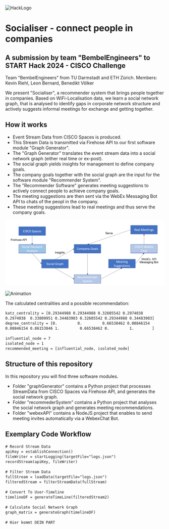 
![HackLogo](banner.png "HackLogo")

# Socialiser - connect people in companies

## A submission by team "BembelEngineers" to START Hack 2024 - CISCO Challenge

Team "BembelEngineers" from TU Darmstadt and ETH Zürich.
Members: Kevin Riehl, Leon Bernard, Benedikt Völker

We present "Socialiser", a recommender system that brings people together in companies.
Based on WiFi-Localisation data, we learn a social network graph, that is analysed to identify gaps in corporate network structure and actively suggests informal meetings for exchange and getting together.

## How it works
- Event Stream Data from CISCO Spaces is produced.
- This Stream Data is transmitted via Firehose API to our first software module "Graph Generator".
- The "Graph Generator" translates the event stream data into a social network graph (either real time or ex-post).
- The social graph yields insights for management to define company goals.
- The company goals together with the social graph are the input for the software module "Recommender System".
- The "Recommender Software" generates meeting suggestions to actively connect people to achieve company goals.
- The meeting suggestions are then sent via the WebEx Messaging Bot API to chats of the peopl in the company.
- These meeting suggestions lead to real meetings and thus serve the company goals.

![System Structure](Structure.PNG "System Structure")

![Animation](animation.gif "Animation")

The calculated centralities and a possible recommendation:
```
katz_centrality = [0.29344988 0.29344988 0.32605542 0.2974038  0.2974038  0.33809951 0.34483903 0.32605542 0.29344988 0.34483903]
degree_centrality = [0.         0.         0.66538462 0.08846154 0.08846154 0.86153846 1.         0.66538462 0.         1.        ]

influential_node = 7
isolated_node = 1
recommended_meeting = [influential_node, isolated_node]
```

## Structure of this repository
In this repository you will find three software modules.
- Folder "graphGenerator" contains a Python project that processes StreamData from CISCO Spaces via Firehose API, and generates the social network graph.
- Folder "recommederSystem" contains a Python project that analyses the social network graph and generates meeting recommendations.
- Folder "webexAPI" contains a NodeJS project that enables to send meeting invites automatically via a WebexChat Bot.


## Exemplary Code Workflow
```
# Record Stream Data
apiKey = establishConnection()
fileWriter = startLogging(targetFile="logs.json")
recordStream(apiKey, fileWriter)

# Filter Stream Data
fullStream = loadData(targetFile="logs.json")
filteredStream = filterStreamData(fullStream)

# Convert To User-Timeline
timelineDF = generateTimeLine(filteredStream2)

# Calculate Social Network Graph
graph_matrix = generateGraph(timelineDF)

# Hier kommt DEIN PART
```

